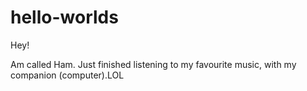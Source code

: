 # hello-worlds

Hey!

   Am called Ham. Just finished listening to my favourite music,
   with my companion (computer).LOL
